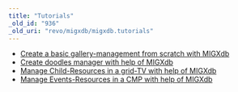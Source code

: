 ```yaml
---
title: "Tutorials"
_old_id: "936"
_old_uri: "revo/migxdb/migxdb.tutorials"
---
```


- [Create a basic gallery-management from scratch with MIGXdb](/extras/revo/migxdb/migxdb.tutorials/migxdb.create-a-basic-gallery-management-from-scratch-with-migxdb)
- [Create doodles manager with help of MIGXdb](/extras/revo/migxdb/migxdb.tutorials/migxdb.create-doodles-manager-with-help-of-MIGXdb)
- [Manage Child-Resources in a grid-TV with help of MIGXdb](/extras/revo/migxdb/migxdb.tutorials/migxdb.manage-child-resources-in-a-grid-tv-with-help-of-migxdb)
- [Manage Events-Resources in a CMP with help of MIGXdb](/extras/revo/migxdb/migxdb.tutorials/migxdb.manage-events-resources-in-a-cmp-with-help-of-migxdb)